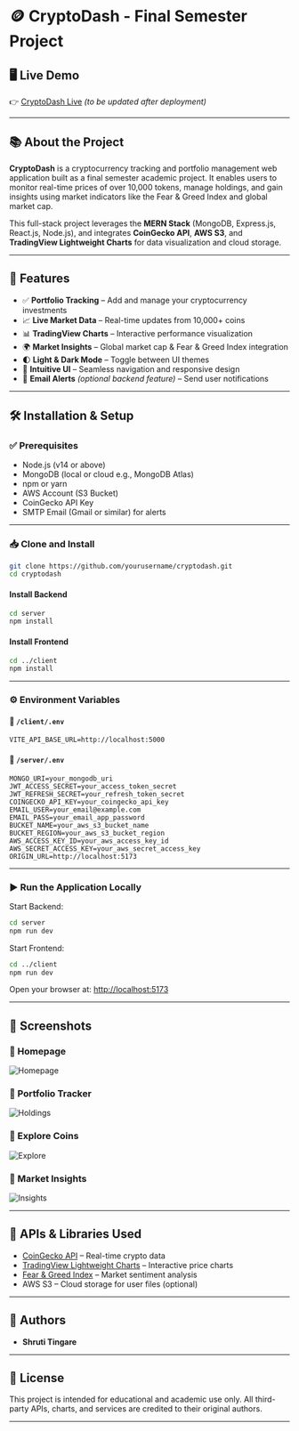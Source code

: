 # 🪙 CryptoDash - Final Semester Project

## 🖥️ Live Demo

👉 [CryptoDash Live](https://dashecrypte.netlify.app/) *(to be updated after deployment)*

---

## 📚 About the Project

**CryptoDash** is a cryptocurrency tracking and portfolio management web application built as a final semester academic project. It enables users to monitor real-time prices of over 10,000 tokens, manage holdings, and gain insights using market indicators like the Fear & Greed Index and global market cap.

This full-stack project leverages the **MERN Stack** (MongoDB, Express.js, React.js, Node.js), and integrates **CoinGecko API**, **AWS S3**, and **TradingView Lightweight Charts** for data visualization and cloud storage.

---

## 🚀 Features

- ✅ **Portfolio Tracking** – Add and manage your cryptocurrency investments
- 📈 **Live Market Data** – Real-time updates from 10,000+ coins
- 📊 **TradingView Charts** – Interactive performance visualization
- 🌍 **Market Insights** – Global market cap & Fear & Greed Index integration
- 🌓 **Light & Dark Mode** – Toggle between UI themes
- 🧭 **Intuitive UI** – Seamless navigation and responsive design
- 📧 **Email Alerts** *(optional backend feature)* – Send user notifications

---

## 🛠️ Installation & Setup

### ✅ Prerequisites

- Node.js (v14 or above)
- MongoDB (local or cloud e.g., MongoDB Atlas)
- npm or yarn
- AWS Account (S3 Bucket)
- CoinGecko API Key
- SMTP Email (Gmail or similar) for alerts

---

### 📥 Clone and Install

```bash
git clone https://github.com/yourusername/cryptodash.git
cd cryptodash
````

#### Install Backend

```bash
cd server
npm install
```

#### Install Frontend

```bash
cd ../client
npm install
```

---

### ⚙️ Environment Variables

#### 🔐 `/client/.env`

```env
VITE_API_BASE_URL=http://localhost:5000
```

#### 🔐 `/server/.env`

```env
MONGO_URI=your_mongodb_uri
JWT_ACCESS_SECRET=your_access_token_secret
JWT_REFRESH_SECRET=your_refresh_token_secret
COINGECKO_API_KEY=your_coingecko_api_key
EMAIL_USER=your_email@example.com
EMAIL_PASS=your_email_app_password
BUCKET_NAME=your_aws_s3_bucket_name
BUCKET_REGION=your_aws_s3_bucket_region
AWS_ACCESS_KEY_ID=your_aws_access_key_id
AWS_SECRET_ACCESS_KEY=your_aws_secret_access_key
ORIGIN_URL=http://localhost:5173
```

---

### ▶️ Run the Application Locally

Start Backend:

```bash
cd server
npm run dev
```

Start Frontend:

```bash
cd ../client
npm run dev
```

Open your browser at: [http://localhost:5173](http://localhost:5173)

---

## 📸 Screenshots

### 🔹 Homepage

![Homepage](./public/desktop-final-1.png)

### 🔹 Portfolio Tracker

![Holdings](./public/desktop-final-2.png)

### 🔹 Explore Coins

![Explore](./public/desktop-final-3.png)

### 🔹 Market Insights

![Insights](./public/desktop-final-4.png)

---

## 📡 APIs & Libraries Used

* [CoinGecko API](https://www.coingecko.com/en/api) – Real-time crypto data
* [TradingView Lightweight Charts](https://www.tradingview.com) – Interactive price charts
* [Fear & Greed Index](https://alternative.me/crypto/fear-and-greed-index/#api) – Market sentiment analysis
* AWS S3 – Cloud storage for user files (optional)

---

## 🙌 Authors

* **Shruti Tingare** 

---

## 📜 License

This project is intended for educational and academic use only.
All third-party APIs, charts, and services are credited to their original authors.

---
